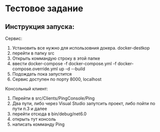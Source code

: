# Тестовое задание

## Инструкция запуска:

Сервис:
1. Установить все нужно для использовния докера. docker-destkop
2. перейти в папку src
3. Открыть коммандую строку в этой папке
4. ввести docker-compose -f docker-compose.yml -f docker-compose.override.yml up -d --build
5. Подождать пока запустится
6. Сервис доступен по порту 8000, localhost

Консольный клиент:
1. Перейти в src/Clients/PingConsole/Ping
2. Два пути, либо через Visual Studio запутсить проект, либо пойти по пути п.3 и далее
3. перейти отсюда в bin/debug/net6.0
4. открыть тут консоль
5. написать комманду Ping




